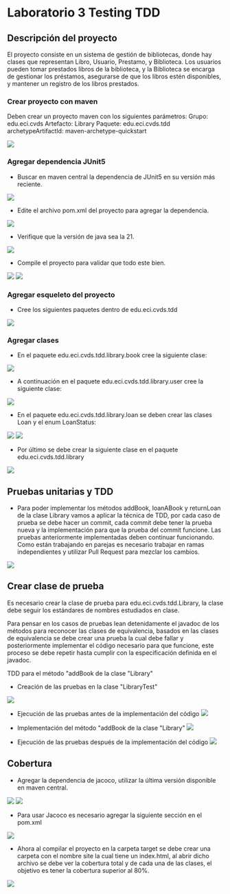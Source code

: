 # Laboratorio 3 Testing TDD

## Descripción del proyecto
El proyecto consiste en un sistema de gestión de bibliotecas, donde hay clases que representan Libro, Usuario, Prestamo, y Biblioteca. Los usuarios pueden tomar prestados libros de la biblioteca, y la Biblioteca se encarga de gestionar los préstamos, asegurarse de que los libros estén disponibles, y mantener un registro de los libros prestados.

### Crear proyecto con maven
Deben crear un proyecto maven con los siguientes parámetros:
Grupo: edu.eci.cvds 
Artefacto: Library 
Paquete: edu.eci.cvds.tdd 
archetypeArtifactId: maven-archetype-quickstart

![](/assets/images/1.png)

### Agregar dependencia JUnit5
- Buscar en maven central la dependencia de JUnit5 en su versión más reciente.

![](/assets/images/2.png)

- Edite el archivo pom.xml del proyecto para agregar la dependencia.

![](/assets/images/3.png)

- Verifique que la versión de java sea la 21.

![](/assets/images/4.png)

- Compile el proyecto para validar que todo este bien.

![](/assets/images/5.png)
![](/assets/images/6.png)

### Agregar esqueleto del proyecto
- Cree los siguientes paquetes dentro de edu.eci.cvds.tdd

![](/assets/images/7.png)

### Agregar clases
- En el paquete edu.eci.cvds.tdd.library.book cree la siguiente clase:

![](/assets/images/8.png)

- A continuación en el paquete edu.eci.cvds.tdd.library.user cree la siguiente clase:

![](/assets/images/9.png)

- En el paquete edu.eci.cvds.tdd.library.loan se deben crear las clases Loan y el enum LoanStatus:

![](/assets/images/10.png)
![](/assets/images/11.png)

- Por último se debe crear la siguiente clase en el paquete edu.eci.cvds.tdd.library

![](/assets/images/12.png)

## Pruebas unitarias y TDD
- Para poder implementar los métodos addBook, loanABook y returnLoan de la clase Library vamos a aplicar la técnica de TDD, por cada caso de prueba se debe hacer un commit, cada commit debe tener la prueba nueva y la implementación para que la prueba del commit funcione. Las pruebas anteriormente implementadas deben continuar funcionando. Como están trabajando en parejas es necesario trabajar en ramas independientes y utilizar Pull Request para mezclar los cambios.

![](/assets/images/17.png)

## Crear clase de prueba
Es necesario crear la clase de prueba para edu.eci.cvds.tdd.Library, la clase debe seguir los estándares de nombres estudiados en clase.

Para pensar en los casos de pruebas lean detenidamente el javadoc de los métodos para reconocer las clases de equivalencia, basados en las clases de equivalencia se debe crear una prueba la cual debe fallar y posteriormente implementar el código necesario para que funcione, este proceso se debe repetir hasta cumplir con la especificación definida en el javadoc.

TDD para el método "addBook de la clase "Library"

- Creación de las pruebas en la clase "LibraryTest"

![](/assets/images/18.png)

- Ejecución de las pruebas antes de la implementación del código
![](/assets/images/19.png)

- Implementación del método "addBook de la clase "Library"
![](/assets/images/20.png)

- Ejecución de las pruebas después de la implementación del código
![](/assets/images/21.png)


## Cobertura
- Agregar la dependencia de jacoco, utilizar la última versión disponible en maven central.

![](/assets/images/13.png)
![](/assets/images/14.png)

- Para usar Jacoco es necesario agregar la siguiente sección en el pom.xml

![](/assets/images/15.png)

- Ahora al compilar el proyecto en la carpeta target se debe crear una carpeta con el nombre site la cual tiene un index.html, al abrir dicho archivo se debe ver la cobertura total y de cada una de las clases, el objetivo es tener la cobertura superior al 80%.

![](/assets/images/16.png)